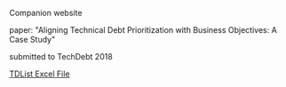 Companion website

paper: "Aligning Technical Debt Prioritization with Business Objectives: A Case Study"

submitted to TechDebt 2018

<a href="TDList.xlsx">TDList Excel File</a>
